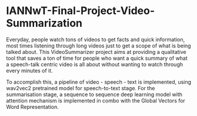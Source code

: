 # IANNwT-Final-Project-Video-Summarization

Everyday, people watch tons of videos to get facts and quick information, most times listening through long videos just to get a scope of what is being talked about. This VideoSummarizer project aims at providing a qualitative tool that saves a ton of time for people who want a quick summary of what a speech-talk centric video is all about without wanting to watch through every minutes of it.

To accomplish this, a pipeline of video - speech - text is implemented, using wav2vec2 pretrained model for speech-to-text stage. For the summarisation stage, a sequence to sequence deep learning model with attention mechanism is implemented in combo with the Global Vectors for Word Representation.
